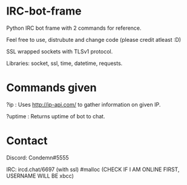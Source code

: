 # IRC-bot-frame
Python IRC bot frame with 2 commands for reference.

Feel free to use, distrubute and change code (please credit atleast :D) 

SSL wrapped sockets with TLSv1 protocol.

Libraries: socket, ssl, time, datetime, requests.

# Commands given
?ip <ip> : Uses http://ip-api.com/ to gather information on given IP.

?uptime : Returns uptime of bot to chat.

# Contact

Discord: Condemn#5555

IRC: ircd.chat/6697 (with ssl) #malloc (CHECK IF I AM ONLINE FIRST, USERNAME WILL BE xbcc)
